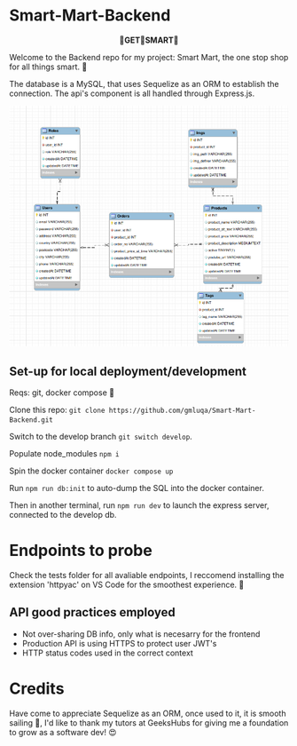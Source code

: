 # Smart-Mart-Backend

<p align="center">
<b>
👔GET👔SMART👔
</b>
</p>
Welcome to the Backend repo for my project: Smart Mart, the one stop shop for all things smart. 🔧

The database is a MySQL, that uses Sequelize as an ORM to establish the connection. The api's component is all handled through Express.js.

![database diagram](./readme/img/ER_Diagram.png)

## Set-up for local deployment/development

Reqs: git, docker compose 🐳

Clone this repo: `git clone https://github.com/gmluqa/Smart-Mart-Backend.git`

Switch to the develop branch `git switch develop`.

Populate node_modules `npm i`

Spin the docker container `docker compose up`

Run `npm run db:init` to auto-dump the SQL into the docker container.

Then in another terminal, run `npm run dev` to launch the express server, connected to the develop db.

# Endpoints to probe

Check the tests folder for all avaliable endpoints, I reccomend installing the extension 'httpyac' on VS Code for the smoothest experience. 🏓

## API good practices employed

- Not over-sharing DB info, only what is necesarry for the frontend
- Production API is using HTTPS to protect user JWT's
- HTTP status codes used in the correct context

# Credits

Have come to appreciate Sequelize as an ORM, once used to it, it is smooth sailing 🚣, I'd like to thank my tutors at GeeksHubs for giving me a foundation to grow as a software dev! 😍
